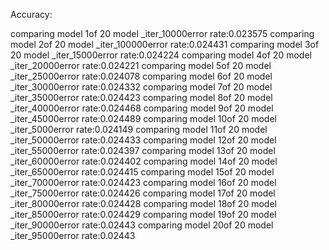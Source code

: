 Accuracy:

comparing model 1of 20
model _iter_10000error rate:0.023575
comparing model 2of 20
model _iter_100000error rate:0.024431
comparing model 3of 20
model _iter_15000error rate:0.024224
comparing model 4of 20
model _iter_20000error rate:0.024221
comparing model 5of 20
model _iter_25000error rate:0.024078
comparing model 6of 20
model _iter_30000error rate:0.024332
comparing model 7of 20
model _iter_35000error rate:0.024423
comparing model 8of 20
model _iter_40000error rate:0.024468
comparing model 9of 20
model _iter_45000error rate:0.024489
comparing model 10of 20
model _iter_5000error rate:0.024149
comparing model 11of 20
model _iter_50000error rate:0.024433
comparing model 12of 20
model _iter_55000error rate:0.024397
comparing model 13of 20
model _iter_60000error rate:0.024402
comparing model 14of 20
model _iter_65000error rate:0.024415
comparing model 15of 20
model _iter_70000error rate:0.024423
comparing model 16of 20
model _iter_75000error rate:0.024426
comparing model 17of 20
model _iter_80000error rate:0.024428
comparing model 18of 20
model _iter_85000error rate:0.024429
comparing model 19of 20
model _iter_90000error rate:0.02443
comparing model 20of 20
model _iter_95000error rate:0.02443
